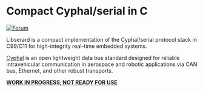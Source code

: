 # Compact Cyphal/serial in C

[![Forum](https://img.shields.io/discourse/users.svg?server=https%3A%2F%2Fforum.opencyphal.org&color=1700b3)](https://forum.opencyphal.org)

Libserard is a compact implementation of the Cyphal/serial protocol stack in C99/C11 for high-integrity real-time
embedded systems.

[Cyphal](https://opencyphal.org) is an open lightweight data bus standard designed for reliable intravehicular
communication in aerospace and robotic applications via CAN bus, Ethernet, and other robust transports.

[**WORK IN PROGRESS, NOT READY FOR USE**](https://forum.opencyphal.org/t/libserard-a-potential-alternative-to-libcanard-that-implements-uavcan-serial/1213)
